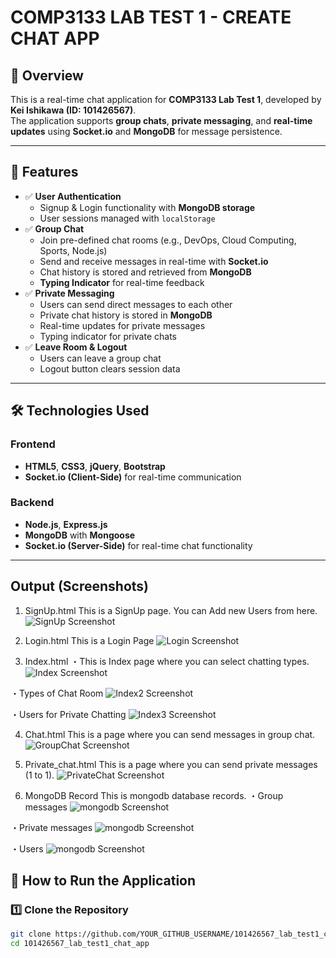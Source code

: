 # COMP3133 LAB TEST 1 - CREATE CHAT APP

## 📝 Overview
This is a real-time chat application for **COMP3133 Lab Test 1**, developed by **Kei Ishikawa (ID: 101426567)**.  
The application supports **group chats**, **private messaging**, and **real-time updates** using **Socket.io** and **MongoDB** for message persistence.

---

## 📌 Features
- ✅ **User Authentication**
  - Signup & Login functionality with **MongoDB storage**
  - User sessions managed with `localStorage`
- ✅ **Group Chat**
  - Join pre-defined chat rooms (e.g., DevOps, Cloud Computing, Sports, Node.js)
  - Send and receive messages in real-time with **Socket.io**
  - Chat history is stored and retrieved from **MongoDB**
  - **Typing Indicator** for real-time feedback
- ✅ **Private Messaging**
  - Users can send direct messages to each other
  - Private chat history is stored in **MongoDB**
  - Real-time updates for private messages
  - Typing indicator for private chats
- ✅ **Leave Room & Logout**
  - Users can leave a group chat
  - Logout button clears session data

---

## 🛠️ Technologies Used
### **Frontend**
- **HTML5**, **CSS3**, **jQuery**, **Bootstrap**
- **Socket.io (Client-Side)** for real-time communication

### **Backend**
- **Node.js**, **Express.js**
- **MongoDB** with **Mongoose**
- **Socket.io (Server-Side)** for real-time chat functionality

---

## Output (Screenshots)

1. SignUp.html
This is a SignUp page. 
You can Add new Users from here. 
![SignUp Screenshot](screenshots/signup.png)

2. Login.html
This is a Login Page 
![Login Screenshot](screenshots/login.png)

3. Index.html 
・This is Index page where you can select chatting types.
![Index Screenshot](screenshots/Index.png)

・Types of Chat Room
![Index2 Screenshot](screenshots/Index2.png)

・Users for Private Chatting
![Index3 Screenshot](screenshots/Index3.png)

4. Chat.html
This is a page where you can send messages in  group chat. 
![GroupChat Screenshot](screenshots/chat.png)

5. Private_chat.html
This is a page where you can send private messages (1 to 1).
![PrivateChat Screenshot](screenshots/private_chat.png)

6. MongoDB Record
This is mongodb database records. 
・Group messages
![mongodb Screenshot](screenshots/mongodb.png)

・Private messages
![mongodb Screenshot](screenshots/mongodb1.png)

・Users 
![mongodb Screenshot](screenshots/mongodb2.png)









## 🚀 How to Run the Application
### **1️⃣ Clone the Repository**
```sh
git clone https://github.com/YOUR_GITHUB_USERNAME/101426567_lab_test1_chat_app.git
cd 101426567_lab_test1_chat_app
